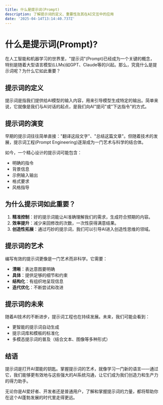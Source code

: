 ```yaml
---
title: 什么是提示词(Prompt)
description: 了解提示词的定义、重要性及其在AI交互中的应用
date: '2025-04-14T13:14:40.737Z'
---
```


# 什么是提示词(Prompt)?

在人工智能和机器学习的世界里，"提示词"(Prompt)已经成为一个关键的概念，特别是随着大型语言模型(LLMs)如GPT、Claude等的兴起。那么，究竟什么是提示词呢？为什么它如此重要？

## 提示词的定义

提示词是指我们提供给AI模型的输入内容，用来引导模型生成特定的输出。简单来说，它就像是我们与AI对话的起点，是我们向AI"提问"或"下达指令"的方式。

## 提示词的演变

早期的提示词往往简单直接："翻译这段文字"、"总结这篇文章"。但随着技术的发展，提示词工程(Prompt Engineering)逐渐成为一门艺术与科学的结合体。

如今，一个精心设计的提示词可能包含：
- 明确的指令
- 背景信息
- 示例输入输出
- 格式要求
- 风格指导

## 为什么提示词如此重要？

1. **精准控制**：好的提示词能让AI准确理解我们的需求，生成符合预期的内容。
2. **效率提升**：减少来回修改的次数，一次性获得满意结果。
3. **创造性拓展**：通过巧妙的提示词，我们可以引导AI进入创造性思维的领域。

## 提示词的艺术

编写有效的提示词更像是一门艺术而非科学。它需要：

- **清晰**：表达意图要明确
- **具体**：提供足够的细节和约束
- **结构化**：有组织地呈现信息
- **迭代优化**：不断尝试和改进

## 提示词的未来

随着AI技术的不断进步，提示词工程也在持续发展。未来，我们可能会看到：

- 更智能的提示词自动生成
- 提示词库和模板的标准化
- 多模态提示词的普及（结合文本、图像等多种形式）

## 结语

提示词是打开AI潜能的钥匙。掌握提示词的艺术，就像学习一门新的语言——通过它，我们能够更有效地与这些强大的AI系统沟通，让它们成为我们创造力和生产力的得力助手。

无论你是AI爱好者、开发者还是普通用户，了解和掌握提示词的力量，都将帮助你在这个AI蓬勃发展的时代里走得更远。
